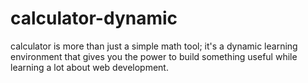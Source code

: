 # calculator-dynamic
calculator is more than just a simple math tool; it's a dynamic learning environment that gives you the power to build something useful while learning a lot about web development.
